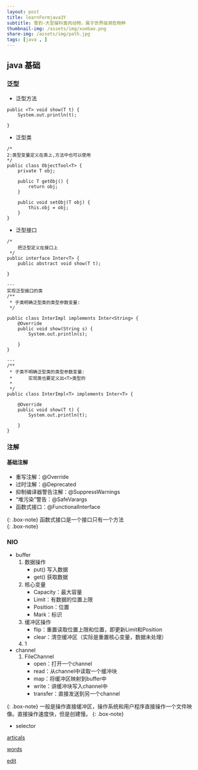 ```yaml
---
layout: post
title: learnFormjava3Y
subtitle: 雪豹-大型猫科食肉动物，属于世界级濒危物种
thumbnail-img: /assets/img/xuebao.png
share-img: /assets/img/path.jpg
tags: [java , ]
---
```


## java 基础
### 泛型  

- 泛型方法  

```
public <T> void show(T t) {
    System.out.println(t);

}
```  
- 泛型类  

```
/*
2:类型变量定义在类上,方法中也可以使用
*/
public class ObjectTool<T> {
    private T obj;

    public T getObj() {
        return obj;
    }

    public void setObj(T obj) {
        this.obj = obj;
    }
}
```
- 泛型接口  

```
/*
    把泛型定义在接口上
 */
public interface Inter<T> {
    public abstract void show(T t);

}

---
实现泛型接口的类
/**
 * 子类明确泛型类的类型参数变量:
 */

public class InterImpl implements Inter<String> {
    @Override
    public void show(String s) {
        System.out.println(s);

    }
}

---
/**
 * 子类不明确泛型类的类型参数变量:
 *      实现类也要定义出<T>类型的
 *
 */
public class InterImpl<T> implements Inter<T> {

    @Override
    public void show(T t) {
        System.out.println(t);

    }
}
```


### 注解
#### 基础注解
- 重写注解：@Override
- 过时注解：@Deprecated 
- 抑制编译器警告注解：@SuppressWarnings
- “堆污染”警告：@SafeVarargs
- 函数式接口：@FunctionalInterface  


{: .box-note} 
函数式接口是一个接口只有一个方法  
{: .box-note} 

### NIO

- buffer
    1. 数据操作
        - put() 写入数据
        - get() 获取数据
    2. 核心变量
        - Capacity：最大容量
        - Limit：有数据的位置上限
        - Position：位置
        - Mark：标识
    3. 缓冲区操作
        - flip：重置读取位置上限和位置，即更新Limit和Position
        - clear：清空缓冲区（实际是重置核心变量，数据未处理）
    5. 1
- channel
    1. FileChannel
        - open：打开一个channel
        - read：从channel中读取一个缓冲块
        - map：将缓冲区映射到buffer中
        - write：讲缓冲块写入channel中
        - transfer：直接发送到另一个channel  

{: .box-note} 
一般是操作直接缓冲区，操作系统和用户程序直接操作一个文件映像。直接操作速度快，但是创建慢。
{: .box-note} 
    
- selector


[articals](https://github.com/ZhongFuCheng3y/athena)

[words](https://github.com/wurara/wurara.github.io/tree/master/assets/words)

[edit](https://github.com/wurara/wurara.github.io/edit/master/_posts/2023-01-30-learnFormjava3Y.md)
